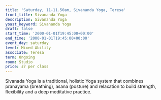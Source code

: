 ```yaml
---
title: 'Saturday, 11-11.50am, Sivananda Yoga, Teresa'
front_title: Sivananda Yoga
description: Sivananda Yoga
yoast_keyword: Sivananda Yoga
draft: false
start_time: '2000-01-01T19:45:00+00:00'
end_time: '2000-01-01T19:45:00+00:00'
event_day: saturday
level: Mixed Ability
associate: Teresa
term: Ongoing
room: Studio
price: £7 per class
---
```

Sivanada Yoga is a traditional, holistic Yoga system that combines pranayama (breathing), asana (posture) and relaxation to build strength, flexibility and a deep meditative practice.
